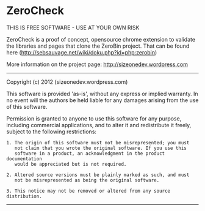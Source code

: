 ZeroCheck
=========

THIS IS FREE SOFTWARE - USE AT YOUR OWN RISK

ZeroCheck is a proof of concept, opensource chrome extension
to validate the libraries and pages that clone the ZeroBin 
project. That can be found here (http://sebsauvage.net/wiki/doku.php?id=php:zerobin)

More information on the project page:
http://sizeonedev.wordpress.com

------------------------------------------------------------------------------

Copyright (c) 2012 (sizeonedev.wordpress.com)

This software is provided 'as-is', without any express or implied warranty.
In no event will the authors be held liable for any damages arising from 
the use of this software.

Permission is granted to anyone to use this software for any purpose, 
including commercial applications, and to alter it and redistribute it 
freely, subject to the following restrictions:

    1. The origin of this software must not be misrepresented; you must 
       not claim that you wrote the original software. If you use this 
       software in a product, an acknowledgment in the product documentation
       would be appreciated but is not required.

    2. Altered source versions must be plainly marked as such, and must 
       not be misrepresented as being the original software.

    3. This notice may not be removed or altered from any source distribution.

------------------------------------------------------------------------------